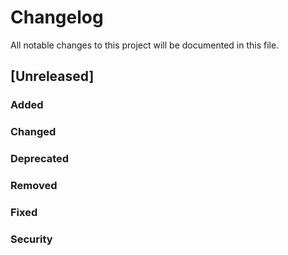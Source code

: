 # Changelog
All notable changes to this project will be documented in this file.

## [Unreleased]
### Added
### Changed
### Deprecated
### Removed
### Fixed
### Security

[@jweakley]: https://github.com/jweakley
[@Nathan-O]: https://github.com/Nathan-O
[@harokevin]: https://github.com/harokevin
[@flarinerin]: http://github.com/flarinerin
[@chadzink]: https://github.com/chadzink
